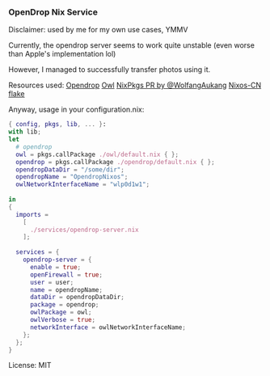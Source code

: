 ### OpenDrop Nix Service


Disclaimer: used by me for my own use cases, YMMV

Currently, the opendrop server seems to work quite unstable (even worse than Apple's implementation lol)

However, I managed to successfully transfer photos using it.

Resources used:
[Opendrop](https://github.com/seemoo-lab/opendrop)
[Owl](https://github.com/seemoo-lab/owl)
[NixPkgs PR by @WolfangAukang](https://github.com/NixOS/nixpkgs/pull/147127)
[Nixos-CN flake](https://github.com/nixos-cn/flakes/blob/main/packages/opendrop/default.nix)

Anyway, usage in your configuration.nix:
```nix
{ config, pkgs, lib, ... }:
with lib;
let
  # opendrop
  owl = pkgs.callPackage ./owl/default.nix { };
  opendrop = pkgs.callPackage ./opendrop/default.nix { };
  opendropDataDir = "/some/dir";
  opendropName = "OpendropNixos";
  owlNetworkInterfaceName = "wlp0d1w1";
  
in
{
  imports =
    [
      ./services/opendrop-server.nix
    ];
  
  services = {
    opendrop-server = {
      enable = true;
      openFirewall = true;
      user = user;
      name = opendropName;
      dataDir = opendropDataDir;
      package = opendrop;
      owlPackage = owl;
      owlVerbose = true;
      networkInterface = owlNetworkInterfaceName;
    };
  };
}
```

License: MIT
